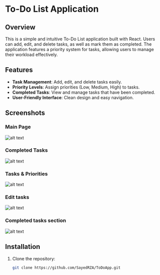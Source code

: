 # To-Do List Application

## Overview
This is a simple and intuitive To-Do List application built with React. Users can add, edit, and delete tasks, as well as mark them as completed. The application features a priority system for tasks, allowing users to manage their workload effectively.

## Features
- **Task Management**: Add, edit, and delete tasks easily.
- **Priority Levels**: Assign priorities (Low, Medium, High) to tasks.
- **Completed Tasks**: View and manage tasks that have been completed.
- **User-Friendly Interface**: Clean design and easy navigation.

## Screenshots
### Main Page
![alt text](image.png) <!-- Placeholder for main page screenshot -->

### Completed Tasks
![alt text](image-1.png) <!-- Placeholder for completed tasks screenshot -->

### Tasks & Priorities 
![alt text](image-2.png) <!-- Placeholder for completed tasks screenshot -->

### Edit tasks
![alt text](image-4.png) <!-- Placeholder for completed tasks screenshot -->

### Completed tasks section
![alt text](image-5.png) <!-- Placeholder for completed tasks screenshot -->

## Installation
1. Clone the repository:
   ```bash
   git clone https://github.com/SayedRZA/ToDoApp.git

